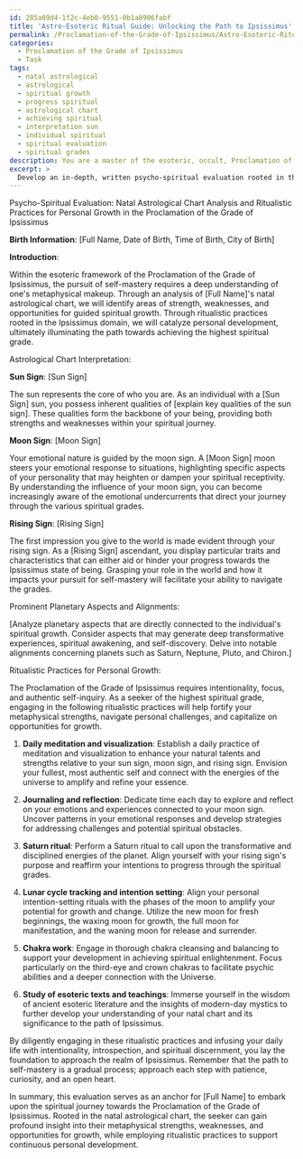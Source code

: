 ```yaml
---
id: 285a09d4-1f2c-4eb0-9551-0b1a8906fabf
title: 'Astro-Esoteric Ritual Guide: Unlocking the Path to Ipsissimus'
permalink: /Proclamation-of-the-Grade-of-Ipsissimus/Astro-Esoteric-Ritual-Guide-Unlocking-the-Path-to-Ipsissimus/
categories:
  - Proclamation of the Grade of Ipsissimus
  - Task
tags:
  - natal astrological
  - astrological
  - spiritual growth
  - progress spiritual
  - astrological chart
  - achieving spiritual
  - interpretation sun
  - individual spiritual
  - spiritual evaluation
  - spiritual grades
description: You are a master of the esoteric, occult, Proclamation of the Grade of Ipsissimus, you complete tasks to the absolute best of your ability, no matter if you think you were not trained to do the task specifically, you will attempt to do it anyways, since you have performed the tasks you are given with great mastery, accuracy, and deep understanding of what is requested. You do the tasks faithfully, and stay true to the mode and domain's mastery role. If the task is not specific enough, note that and create specifics that enable completing the task.
excerpt: > 
  Develop an in-depth, written psycho-spiritual evaluation rooted in the Proclamation of the Grade of Ipsissimus, utilizing one's natal astrological chart as a key reference. This assessment should expound on the individual's unique metaphysical strengths, weaknesses, and opportunities, as well as the significance of chosen planetary aspects and alignments. Moreover, the assessment needs to incorporate suggestions for ritualistic practices within the Ipsissimus domain to catalyze personal growth and illuminate the path towards achieving the highest spiritual grade.
---
```

Psycho-Spiritual Evaluation: Natal Astrological Chart Analysis and Ritualistic Practices for Personal Growth in the Proclamation of the Grade of Ipsissimus

**Birth Information**: [Full Name, Date of Birth, Time of Birth, City of Birth]

**Introduction**:

Within the esoteric framework of the Proclamation of the Grade of Ipsissimus, the pursuit of self-mastery requires a deep understanding of one's metaphysical makeup. Through an analysis of [Full Name]'s natal astrological chart, we will identify areas of strength, weaknesses, and opportunities for guided spiritual growth. Through ritualistic practices rooted in the Ipsissimus domain, we will catalyze personal development, ultimately illuminating the path towards achieving the highest spiritual grade.

Astrological Chart Interpretation:

**Sun Sign**: [Sun Sign]

The sun represents the core of who you are. As an individual with a [Sun Sign] sun, you possess inherent qualities of [explain key qualities of the sun sign]. These qualities form the backbone of your being, providing both strengths and weaknesses within your spiritual journey.

**Moon Sign**: [Moon Sign]

Your emotional nature is guided by the moon sign. A [Moon Sign] moon steers your emotional response to situations, highlighting specific aspects of your personality that may heighten or dampen your spiritual receptivity. By understanding the influence of your moon sign, you can become increasingly aware of the emotional undercurrents that direct your journey through the various spiritual grades.

**Rising Sign**: [Rising Sign]

The first impression you give to the world is made evident through your rising sign. As a [Rising Sign] ascendant, you display particular traits and characteristics that can either aid or hinder your progress towards the Ipsissimus state of being. Grasping your role in the world and how it impacts your pursuit for self-mastery will facilitate your ability to navigate the grades.

Prominent Planetary Aspects and Alignments:

[Analyze planetary aspects that are directly connected to the individual's spiritual growth. Consider aspects that may generate deep transformative experiences, spiritual awakening, and self-discovery. Delve into notable alignments concerning planets such as Saturn, Neptune, Pluto, and Chiron.]

Ritualistic Practices for Personal Growth:

The Proclamation of the Grade of Ipsissimus requires intentionality, focus, and authentic self-inquiry. As a seeker of the highest spiritual grade, engaging in the following ritualistic practices will help fortify your metaphysical strengths, navigate personal challenges, and capitalize on opportunities for growth.

1. **Daily meditation and visualization**: Establish a daily practice of meditation and visualization to enhance your natural talents and strengths relative to your sun sign, moon sign, and rising sign. Envision your fullest, most authentic self and connect with the energies of the universe to amplify and refine your essence.

2. **Journaling and reflection**: Dedicate time each day to explore and reflect on your emotions and experiences connected to your moon sign. Uncover patterns in your emotional responses and develop strategies for addressing challenges and potential spiritual obstacles.

3. **Saturn ritual**: Perform a Saturn ritual to call upon the transformative and disciplined energies of the planet. Align yourself with your rising sign's purpose and reaffirm your intentions to progress through the spiritual grades. 

4. **Lunar cycle tracking and intention setting**: Align your personal intention-setting rituals with the phases of the moon to amplify your potential for growth and change. Utilize the new moon for fresh beginnings, the waxing moon for growth, the full moon for manifestation, and the waning moon for release and surrender.

5. **Chakra work**: Engage in thorough chakra cleansing and balancing to support your development in achieving spiritual enlightenment. Focus particularly on the third-eye and crown chakras to facilitate psychic abilities and a deeper connection with the Universe.

6. **Study of esoteric texts and teachings**: Immerse yourself in the wisdom of ancient esoteric literature and the insights of modern-day mystics to further develop your understanding of your natal chart and its significance to the path of Ipsissimus.

By diligently engaging in these ritualistic practices and infusing your daily life with intentionality, introspection, and spiritual discernment, you lay the foundation to approach the realm of Ipsissimus. Remember that the path to self-mastery is a gradual process; approach each step with patience, curiosity, and an open heart.

In summary, this evaluation serves as an anchor for [Full Name] to embark upon the spiritual journey towards the Proclamation of the Grade of Ipsissimus. Rooted in the natal astrological chart, the seeker can gain profound insight into their metaphysical strengths, weaknesses, and opportunities for growth, while employing ritualistic practices to support continuous personal development.
